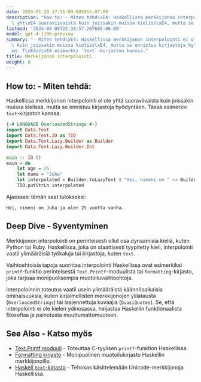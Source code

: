 ```yaml
---
date: 2024-01-20 17:51:09.685955-07:00
description: "How to: - Miten tehd\xE4: Haskellissa merkkijonon interpolointi ei ole\
  \ yht\xE4 suoraviivaista kuin joissakin muissa kieliss\xE4, mutta se onnistuu kirjastoja\u2026"
lastmod: '2024-04-05T22:38:57.207685-06:00'
model: gpt-4-1106-preview
summary: "- Miten tehd\xE4: Haskellissa merkkijonon interpolointi ei ole yht\xE4 suoraviivaista\
  \ kuin joissakin muissa kieliss\xE4, mutta se onnistuu kirjastoja hy\xF6dynt\xE4\
  en. T\xE4ss\xE4 esimerkki `text`-kirjaston kanssa."
title: Merkkijonon interpolointi
weight: 8
---
```


## How to: - Miten tehdä:
Haskellissa merkkijonon interpolointi ei ole yhtä suoraviivaista kuin joissakin muissa kielissä, mutta se onnistuu kirjastoja hyödyntäen. Tässä esimerkki `text`-kirjaston kanssa:

```Haskell
{-# LANGUAGE OverloadedStrings #-}
import Data.Text
import Data.Text.IO as TIO
import Data.Text.Lazy.Builder as Builder
import Data.Text.Lazy.Builder.Int

main :: IO ()
main = do
    let age = 25
    let name = "Juha"
    let interpolated = Builder.toLazyText $ "Hei, nimeni on " <> Builder.fromText name <> " ja olen " <> decimal age <> " vuotta vanha."
    TIO.putStrLn interpolated
```

Ajaessasi tämän saat tulokseksi:

```
Hei, nimeni on Juha ja olen 25 vuotta vanha.
```

## Deep Dive - Syventyminen
Merkkijonon interpolointi on perinteisesti ollut osa dynaamisia kieliä, kuten Python tai Ruby. Haskellissa, joka on staattisesti tyypitetty kieli, interpolointi vaatii ylimääräisiä työkaluja tai kirjastoja, kuten `text`.

Vaihtoehtoisia tapoja suorittaa interpolointi Haskellissa ovat esimerkiksi `printf`-funktio perinteisestä `Text.Printf`-moduulista tai `formatting`-kirjasto, joka tarjoaa monipuolisempia muotoiluvaihtoehtoja.

Interpoloinnin toteutus vaatii usein ylimääräistä käännösaikaisia ominaisuuksia, kuten kirjaimellisten merkkijonojen ylilatausta (`OverloadedStrings`) tai laajennettuja kuvaajia (`QuasiQuotes`). Se, että interpolointi ei ole kielen ydinosassa, heijastaa Haskellin funktionaalista filosofiaa ja painotusta muuttumattomuuteen.

## See Also - Katso myös
- [Text.Printf moduuli](https://hackage.haskell.org/package/base-4.16.0.0/docs/Text-Printf.html) - Toteuttaa C-tyylisen `printf`-funktion Haskellissa.
- [Formatting kirjasto](https://hackage.haskell.org/package/formatting) - Monipuolinen muotoilukirjasto Haskellin merkkijonoille.
- [Haskell `text`-kirjasto](https://hackage.haskell.org/package/text) - Tehokas käsittelemään Unicode-merkkijonoja Haskellissa.

